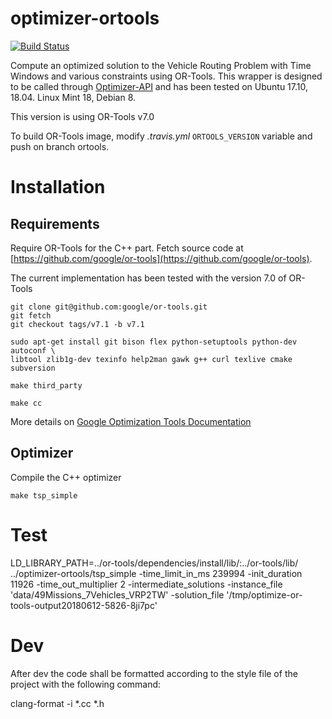 optimizer-ortools
=================

[![Build Status](https://travis-ci.org/mapotempo/optimizer-ortools.svg?branch=master)](https://travis-ci.org/mapotempo/optimizer-ortools)

Compute an optimized solution to the Vehicle Routing Problem with Time Windows and various constraints using OR-Tools.
This wrapper is designed to be called through [Optimizer-API](https://github.com/Mapotempo/optimizer-api) and has been tested on Ubuntu 17.10, 18.04. Linux Mint 18, Debian 8.

This version is using OR-Tools v7.0

To build OR-Tools image, modify *.travis.yml* `ORTOOLS_VERSION` variable and push on branch ortools.

Installation
============
## Requirements

Require OR-Tools for the C++ part. Fetch source code at [https://github.com/google/or-tools](https://github.com/google/or-tools).

The current implementation has been tested with the version 7.0 of OR-Tools

    git clone git@github.com:google/or-tools.git
    git fetch
    git checkout tags/v7.1 -b v7.1

    sudo apt-get install git bison flex python-setuptools python-dev autoconf \
    libtool zlib1g-dev texinfo help2man gawk g++ curl texlive cmake subversion

    make third_party

    make cc

More details on [Google Optimization Tools Documentation](https://developers.google.com/optimization/introduction/installing)


## Optimizer

Compile the C++ optimizer

    make tsp_simple


Test
====

LD_LIBRARY_PATH=../or-tools/dependencies/install/lib/:../or-tools/lib/ ../optimizer-ortools/tsp_simple  -time_limit_in_ms 239994 -init_duration 11926 -time_out_multiplier 2 -intermediate_solutions -instance_file 'data/49Missions_7Vehicles_VRP2TW' -solution_file '/tmp/optimize-or-tools-output20180612-5826-8ji7pc'

Dev
===

After dev the code shall be formatted according to the style file of the project with the following command:

clang-format -i *.cc *.h
